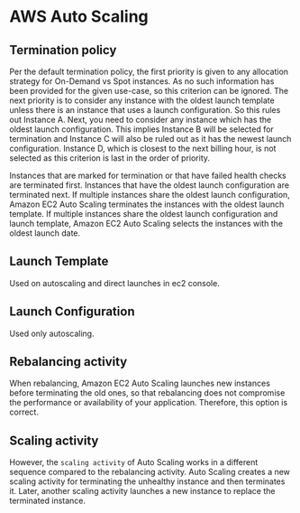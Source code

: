 # AWS Auto Scaling

## Termination policy

Per the default termination policy, the first priority is given to any allocation strategy for On-Demand vs Spot instances. As no such information has been provided for the given use-case, so this criterion can be ignored. The next priority is to consider any instance with the oldest launch template unless there is an instance that uses a launch configuration. So this rules out Instance A. Next, you need to consider any instance which has the oldest launch configuration. This implies Instance B will be selected for termination and Instance C will also be ruled out as it has the newest launch configuration. Instance D, which is closest to the next billing hour, is not selected as this criterion is last in the order of priority.

Instances that are marked for termination or that have failed health checks are terminated first.
Instances that have the oldest launch configuration are terminated next.
If multiple instances share the oldest launch configuration, Amazon EC2 Auto Scaling terminates the instances with the oldest launch template.
If multiple instances share the oldest launch configuration and launch template, Amazon EC2 Auto Scaling selects the instances with the oldest launch date.

## Launch Template

Used on autoscaling and direct launches in ec2 console.


## Launch Configuration

Used only autoscaling.

## Rebalancing activity

When rebalancing, Amazon EC2 Auto Scaling launches new instances before terminating the old ones, so that rebalancing does not compromise the performance or availability of your application. Therefore, this option is correct.

## Scaling activity

However, the `scaling activity` of Auto Scaling works in a different sequence compared to the rebalancing activity. Auto Scaling creates a new scaling activity for terminating the unhealthy instance and then terminates it. Later, another scaling activity launches a new instance to replace the terminated instance.
